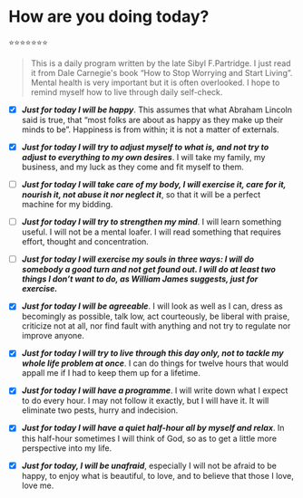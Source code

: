 # How are you doing today?
⭐️⭐️⭐️⭐️⭐️⭐️⭐️

> This is a daily program written by the late Sibyl F.Partridge. I just read it from Dale Carnegie's book “How to Stop Worrying and Start Living”. Mental health is very important but it is often overlooked. I hope to remind myself how to live through daily self-check.
 
- [x] ***Just for today I will be happy***. This assumes that what Abraham Lincoln said is true, that “most folks are about as happy as they make up their minds to be”. Happiness is from within; it is not a matter of externals.

- [x] ***Just for today I will try to adjust myself to what is, and not try to adjust to everything to my own desires***. I will take my family, my business, and my luck as they come and fit myself to them.

- [ ] ***Just for today I will take care of my body, I will exercise it, care for it, nourish it, not abuse it nor neglect it***, so that it will be a perfect machine for my bidding.

- [ ] ***Just for today I will try to strengthen my mind***. I will learn something useful. I will not be a mental loafer. I will read something that requires effort, thought and concentration.

- [ ] ***Just for today I will exercise my souls in three ways: I will do somebody a good turn and not get found out. I will do at least two things I don’t want to do, as William James suggests, just for exercise.***

- [x] ***Just for today I will be agreeable***. I will look as well as I can, dress as becomingly as possible, talk low, act courteously, be liberal with praise, criticize not at all, nor find fault with anything and not try to regulate nor improve anyone.

- [x] ***Just for today I will try to live through this day only, not to tackle my whole life problem at once***. I can do things for twelve hours that would appall me if I had to keep them up for a lifetime.

- [x] ***Just for today I will have a programme***. I will write down what I expect to do every hour. I may not follow it exactly, but I will have it. It will eliminate two pests, hurry and indecision.

- [x] ***Just for today I will have a quiet half-hour all by myself and relax***. In this half-hour sometimes I will think of God, so as to get a little more perspective into my life.

- [x] ***Just for today, I will be unafraid***, especially I will not be afraid to be happy, to enjoy what is beautiful, to love, and to believe that those I love, love me.

